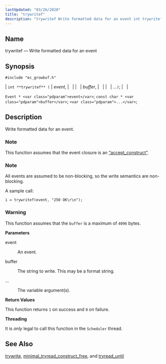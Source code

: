 ```yaml
---
lastUpdated: "03/26/2020"
title: "trywritef"
description: "trywritef Write formatted data for an event int trywritef event buffer Event event const char buffer Write formatted data for an event This function assumes that the event closure is an Section 68 2 accept construct All events are assumed to be non blocking so the write semantics are non..."
---
```


<a name="apis.trywritef"></a> 
## Name

trywritef — Write formatted data for an event

## Synopsis

`#include "ec_growbuf.h"`

| `int **trywritef** (` | <var class="pdparam">event</var>, |   |
|   | <var class="pdparam">buffer</var>, |   |
|   | <var class="pdparam">...</var>`)`; |   |

`Event * <var class="pdparam">event</var>`;
`const char * <var class="pdparam">buffer</var>`;
`<var class="pdparam">...</var>`;<a name="idp48151648"></a> 
## Description

Write formatted data for an event.

### Note

This function assumes that the event closure is an [“accept_construct”](/momentum/3/3-api/structs-accept-construct).

### Note

All events are assumed to be non-blocking, so the write semantics are non-blocking.

A sample call:

`i = trywritef(event, "250 OK\r\n");`

### Warning

This function assumes that the `buffer` is a maximum of `4096` bytes.

**<a name="idp48158592"></a> Parameters**

<dl class="variablelist">

<dt>event</dt>

<dd>

An event.

</dd>

<dt>buffer</dt>

<dd>

The string to write. This may be a format string.

</dd>

<dt>...</dt>

<dd>

The variable argument(s).

</dd>

</dl>

**<a name="idp48165008"></a> Return Values**

This function returns `1` on success and `0` on failure.

**<a name="idp48166816"></a> Threading**

It is *only* legal to call this function in the `Scheduler` thread.

<a name="idp48168800"></a> 
## See Also

[trywrite](/momentum/3/3-api/apis-trywrite), [minimal_tryread_construct_free](/momentum/3/3-api/apis-minimal-tryread-construct-free), and [tryread_until](/momentum/3/3-api/apis-tryread-until)